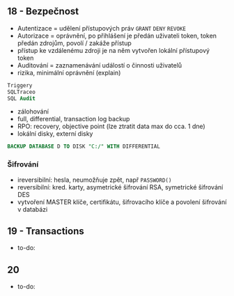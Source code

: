 ## 18 - Bezpečnost
* Autentizace = udělení přístupových práv ```GRANT``` ```DENY``` ```REVOKE```
* Autorizace =  oprávnění, po přihlášení je předán uživateli token, token předán zdrojům, povolí / zakáže přístup
* přístup ke vzdálenému zdroji je na něm vytvořen lokální přístupový token 
* Auditování = zaznamenávání událostí o činnosti uživatelů
* rizika, minimální oprávnění (explain)

```sql
Triggery
SQLTraceo
SQL Audit
```
* zálohování
* full, differential, transaction log backup
* RPO: recovery, objective point (lze ztratit data max do cca. 1 dne)
* lokální disky, externí disky
```sql
BACKUP DATABASE D TO DISK "C:/" WITH DIFFERENTIAL
```

### Šifrování
* ireversibilní: hesla, neumožňuje zpět, např ```PASSWORD()```
* reversibilní: kred. karty, asymetrické šifrování RSA, symetrické šifrování DES
* vytvoření MASTER klíče, certifikátu, šifrovacího klíče a povolení šifrování v databázi


## 19 - Transactions
* to-do:


## 20
* to-do:
